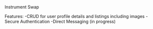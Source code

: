 Instrument Swap

Features:
-CRUD for user profile details and listings including images
-Secure Authentication
-Direct Messaging (in progress)
